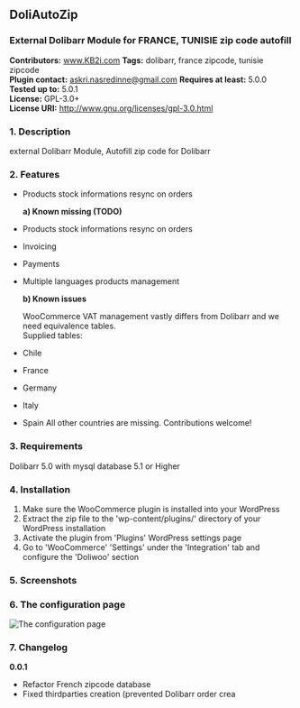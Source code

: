 ## DoliAutoZip ##
### External Dolibarr Module for FRANCE, TUNISIE zip code autofill ###


**Contributors:** www.KB2i.com
**Tags:**               dolibarr, france zipcode, tunisie zipcode                  
**Plugin contact:**         askri.nasredinne@gmail.com
**Requires at least:**  5.0.0  
**Tested up to:**       5.0.1  
**License:**            GPL-3.0+  
**License URI:**        http://www.gnu.org/licenses/gpl-3.0.html

### 1. Description ###
external Dolibarr Module, Autofill zip code for Dolibarr

### 2. Features ###
* Products stock informations resync on orders

   **a)  Known missing (TODO)**
   
 * Products stock informations resync on orders
  * Invoicing
* Payments
* Multiple languages products management

  **b) Known issues**

  WooCommerce VAT management vastly differs from Dolibarr and we need equivalence tables.  
    Supplied tables:
* Chile
* France
* Germany
* Italy
* Spain
All other countries are missing. Contributions welcome!

### 3. Requirements ###
Dolibarr 5.0 with mysql database 5.1 or Higher

### 4. Installation ###

1. Make sure the WooCommerce plugin is installed into your WordPress
2. Extract the zip file to the 'wp-content/plugins/' directory of your WordPress installation
3. Activate the plugin from 'Plugins' WordPress settings page
4. Go to 'WooCommerce' 'Settings' under the 'Integration' tab and configure the 'Doliwoo' section 

### 5. Screenshots ###

### 6. The configuration page ###
![The configuration page](assets/screenshot-1.png)


### 7. Changelog ###

**0.0.1**
* Refactor French zipcode database
* Fixed thirdparties creation (prevented Dolibarr order crea
